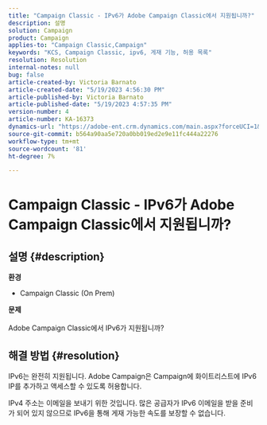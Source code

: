 ```yaml
---
title: "Campaign Classic - IPv6가 Adobe Campaign Classic에서 지원됩니까?"
description: 설명
solution: Campaign
product: Campaign
applies-to: "Campaign Classic,Campaign"
keywords: "KCS, Campaign Classic, ipv6, 게재 기능, 허용 목록"
resolution: Resolution
internal-notes: null
bug: false
article-created-by: Victoria Barnato
article-created-date: "5/19/2023 4:56:30 PM"
article-published-by: Victoria Barnato
article-published-date: "5/19/2023 4:57:35 PM"
version-number: 4
article-number: KA-16373
dynamics-url: "https://adobe-ent.crm.dynamics.com/main.aspx?forceUCI=1&pagetype=entityrecord&etn=knowledgearticle&id=573bfb18-66f6-ed11-8848-6045bd0065b6"
source-git-commit: b564a90aa5e720a0bb019ed2e9e11fc444a22276
workflow-type: tm+mt
source-wordcount: '81'
ht-degree: 7%

---
```


# Campaign Classic - IPv6가 Adobe Campaign Classic에서 지원됩니까?

## 설명 {#description}

<b>환경</b>
- Campaign Classic (On Prem)

<b>문제</b><br><br>Adobe Campaign Classic에서 IPv6가 지원됩니까?

## 해결 방법 {#resolution}


IPv6는 완전히 지원됩니다. Adobe Campaign은 Campaign에 화이트리스트에 IPv6 IP를 추가하고 액세스할 수 있도록 허용합니다.

IPv4 주소는 이메일을 보내기 위한 것입니다. 많은 공급자가 IPv6 이메일을 받을 준비가 되어 있지 않으므로 IPv6을 통해 게재 가능한 속도를 보장할 수 없습니다.
